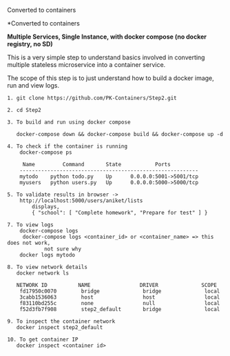 Converted to containers

*Converted to containers

**Multiple Services, Single Instance, with docker compose (no docker registry, no SD)**

This is a very simple step to understand basics involved in converting multiple stateless microservice into a container service.

The scope of this step is to just understand how to build a docker image, run and view logs.

	1. git clone https://github.com/PK-Containers/Step2.git
	
	2. cd Step2
	
	3. To build and run using docker compose

	   docker-compose down && docker-compose build && docker-compose up -d 
	
	4. To check if the container is running
	    docker-compose ps

	     Name         Command       State           Ports
		----------------------------------------------------------
		mytodo    python todo.py    Up      0.0.0.0:5001->5001/tcp
		myusers   python users.py   Up      0.0.0.0:5000->5000/tcp
			
	5. To validate results in browser ->
	    http://localhost:5000/users/aniket/lists
	        displays, 
	        { "school": [ "Complete homework", "Prepare for test" ] }
	        
	7. To view logs
	    docker-compose logs 
		 docker-compose logs <container_id> or <container_name> => this does not work, 
		 		not sure why
	    docker logs mytodo
	    
	8. To view network details
	   docker network ls
	   
	   NETWORK ID          NAME                DRIVER              SCOPE
		fd17950c0070        bridge              bridge              local
		3cabb1536063        host                host                local
		f83110bd255c        none                null                local
		f52d3fb7f908        step2_default       bridge              local
	
	9. To inspect the container network
	   docker inspect step2_default
	   
	10. To get container IP
	   docker inspect <container id>
	   
	   
	       
	    
